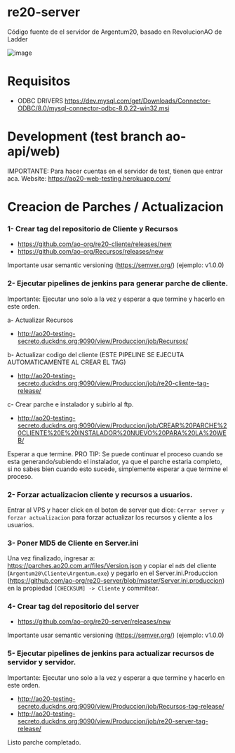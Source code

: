 # re20-server
Código fuente de el servidor de Argentum20, basado en RevolucionAO de Ladder

![image](https://user-images.githubusercontent.com/5874806/126401883-bed4b79a-c0e3-4d15-be6b-0b1073b394cb.png)

# Requisitos

- ODBC DRIVERS
https://dev.mysql.com/get/Downloads/Connector-ODBC/8.0/mysql-connector-odbc-8.0.22-win32.msi


# Development (test branch ao-api/web)
IMPORTANTE: Para hacer cuentas en el servidor de test, tienen que entrar aca.
Website:
https://ao20-web-testing.herokuapp.com/


# Creacion de Parches / Actualizacion

### 1- Crear tag del repositorio de Cliente y Recursos

- https://github.com/ao-org/re20-cliente/releases/new
- https://github.com/ao-org/Recursos/releases/new

Importante usar semantic versioning (https://semver.org/) (ejemplo: v1.0.0)

### 2- Ejecutar pipelines de jenkins para generar parche de cliente. 
Importante: Ejecutar uno solo a la vez y esperar a que termine y hacerlo en este orden.

a- Actualizar Recursos

- http://ao20-testing-secreto.duckdns.org:9090/view/Produccion/job/Recursos/

b- Actualizar codigo del cliente (ESTE PIPELINE SE EJECUTA AUTOMATICAMENTE AL CREAR EL TAG)

- http://ao20-testing-secreto.duckdns.org:9090/view/Produccion/job/re20-cliente-tag-release/

c- Crear parche e instalador y subirlo al ftp.

- http://ao20-testing-secreto.duckdns.org:9090/view/Produccion/job/CREAR%20PARCHE%20CLIENTE%20E%20INSTALADOR%20NUEVO%20PARA%20LA%20WEB/

Esperar a que termine.
PRO TIP: Se puede continuar el proceso cuando se esta generando/subiendo el instalador, ya que el parche estaria completo, si no sabes bien cuando esto sucede, simplemente esperar a que termine el proceso.

### 2- Forzar actualizacion cliente y recursos a usuarios.
Entrar al VPS y hacer click en el boton de server que dice: `Cerrar server y forzar actualizacion` para forzar actualizar los recursos y cliente a los usuarios.

### 3- Poner MD5 de Cliente en Server.ini
Una vez finalizado, ingresar a: https://parches.ao20.com.ar/files/Version.json y copiar el `md5` del cliente (`Argentum20\Cliente\Argentum.exe`)
y pegarlo en el Server.ini.Produccion (https://github.com/ao-org/re20-server/blob/master/Server.ini.produccion) en la propiedad `[CHECKSUM] -> Cliente` y commitear.

### 4- Crear tag del repositorio del server 

- https://github.com/ao-org/re20-server/releases/new

Importante usar semantic versioning (https://semver.org/) (ejemplo: v1.0.0)

### 5- Ejecutar pipelines de jenkins para actualizar recursos de servidor y servidor.
Importante: Ejecutar uno solo a la vez y esperar a que termine y hacerlo en este orden.

- http://ao20-testing-secreto.duckdns.org:9090/view/Produccion/job/Recursos-tag-release/
- http://ao20-testing-secreto.duckdns.org:9090/view/Produccion/job/re20-server-tag-release/


Listo parche completado.


